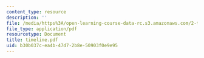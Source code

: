 ```yaml
---
content_type: resource
description: ''
file: /media/https%3A/open-learning-course-data-rc.s3.amazonaws.com/2-tha-undergraduate-thesis-for-course-2-a-january-iap-2007/b30b037cea4b47d72b8e50903f0e9e95_timeline.pdf
file_type: application/pdf
resourcetype: Document
title: timeline.pdf
uid: b30b037c-ea4b-47d7-2b8e-50903f0e9e95
---
```


